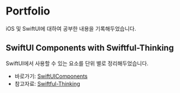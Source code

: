 #  Portfolio
iOS 및 SwiftUI에 대하여 공부한 내용을 기록해두었습니다.

## SwiftUI Components with Swiftful-Thinking
SwiftUI에서 사용할 수 있는 요소를 단위 별로 정리해두었습니다.
* 바로가기: [SwiftUIComponents](https://github.com/Remaked-Swain/Portfolio/tree/main/Portfolio/SwiftUIComponents)
* 참고자료: [Swiftful-Thinking](https://www.youtube.com/@SwiftfulThinking)
